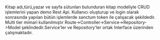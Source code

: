 Kitap adı,türü,yazar ve sayfa sütunları bulunduran kitap modeliyle CRUD işlemlerini yapan demo Rest Api. Kullanıcı oluşturup ve login olarak sonrasında yapılan bütün işlemlerde sanctum token ile çalışacak şekildedir. Multi tier mimari kullanılmıştır 
Route->Controller->Service->Repository->Model şeklindedir.Service'ler ve Repository'ler ortak Interface üzerinden çalışmaktadır.
